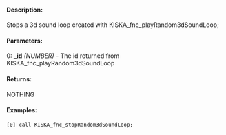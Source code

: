 #### Description:
Stops a 3d sound loop created with KISKA_fnc_playRandom3dSoundLoop;

#### Parameters:
0: **_id** *(NUMBER)* - The id returned from KISKA_fnc_playRandom3dSoundLoop

#### Returns:
NOTHING

#### Examples:
```sqf
[0] call KISKA_fnc_stopRandom3dSoundLoop;
```

